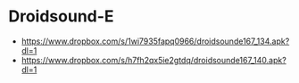 Droidsound-E 
============
* https://www.dropbox.com/s/1wi7935fapq0966/droidsounde167_134.apk?dl=1
* https://www.dropbox.com/s/h7fh2qx5ie2gtdq/droidsounde167_140.apk?dl=1
